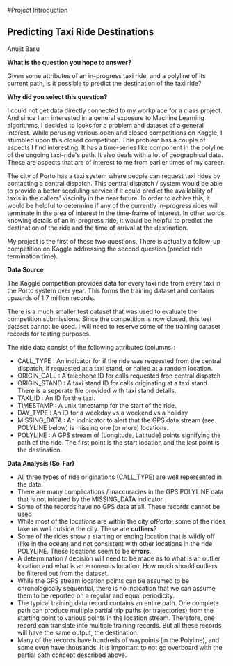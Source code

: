 #Project Introduction

## Predicting Taxi Ride Destinations

Anujit Basu

**What is the question you hope to answer?**

Given some attributes of an in-progress taxi ride, and a polyline of its current path, is it possible to predict the destination of the taxi ride?

**Why did you select this question?**

I could not get data directly connected to my workplace for a class project. And since I am interested in a general exposure to 
Machine Learning algorithms, I decided to looks for a problem and dataset of a general interest. While perusing various open 
and closed competitions on Kaggle, I stumbled upon this closed competition. This problem has a couple of aspects I find interesting. It has a time-series like component in the polyline of the ongoing taxi-ride's path. It also deals with a lot of geographical data. These are aspects that are of interest to me from earlier times of my career.

The city of Porto has a taxi system where people can request taxi rides by contacting a central dispatch. This central dispatch / system would be able to provide a better sceduling service if it could predict the availability of taxis in the callers' viscinity in the near future. In order to achive this, it would be helpful to determine if any of the currently in-progress rides will terminate in the area of interest in the time-frame of interest. In other words, knowing details of an in-progress ride, it would be helpful to predict the destination of the ride and the time of arrival at the destination.

My project is the first of these two questions. There is actually a follow-up competition on Kaggle addressing the second question (predict ride termination time).

**Data Source**

The Kaggle competition provides data for every taxi ride from every taxi in the Porto system over year. This forms the training dataset and contains upwards of 1.7 million records.

There is a much smaller test dataset that was used to evaluate the competition submissions. Since the competition is now closed, this test dataset cannot be used. I will need to reserve some of the training dataset records for testing purposes.

The ride data consist of the following attributes (columns):

  * CALL_TYPE : An indicator for if the ride was requested from the central dispatch, if requested at a taxi stand, or hailed at a random location.
  * ORIGIN_CALL : A telephone ID for calls requested fron central dispatch
  * ORIGIN_STAND : A taxi stand ID for calls originating at a taxi stand. There is a seperate file provided with taxi stand details.
  * TAXI_ID : An ID for the taxi.
  * TIMESTAMP : A unix timestamp for the start of the ride.
  * DAY_TYPE : An ID for a weekday vs a weekend vs a holiday
  * MISSING_DATA : An indnicator to alert that the GPS data stream (see POLYLINE below) is missing one (or more) locations.
  * POLYLINE : A GPS stream of [Longitude, Latitude] points signifying the path of the ride. The first point is the start location and the last point is the destination.

**Data Analysis (So-Far)**

 * All three types of ride originations (CALL_TYPE) are well repersented in the data.
 * There are many complications / inaccuracies in the GPS POLYLINE data that is not inicated by the MISSING_DATA indicator.
  * Some of the records have no GPS data at all. These records cannot be used
  * While most of the locations are within the city ofPorto, some of the rides take us well outside the city. These are **outliers**?
  * Some of the rides show a starting or ending location that is wildly off (like in the ocean) and not consistent with other locations in the ride POLYLINE. These locations seem to be **errors**.
  * A determination / decision will need to be made as to what is an outlier location and what is an erroneous location. How much should outliers be filtered out from the dataset.
  * While the GPS stream location points can be assumed to be chronologically sequential, there is no indication that we can assume them to be reported on a regular and equal periodicity.
 * The typical training data record contains an entire path. One complete path can produce multiple partial trip paths (or trajectories) from the starting point to various points in the location stream. Therefore, one record can translate into multiple training records. But all these records will have the same output, the destination.
 * Many of the records have hundreds of waypoints (in the Polyline), and some even have thousands. It is important to not go overboard with the partial path concept described above.

